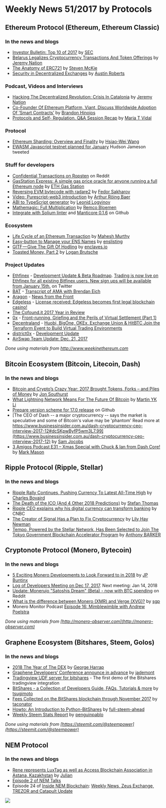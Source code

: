 # Weekly News 51/2017 by Protocols
## Ethereum Protocol (Ethereum, Ethereum Classic)
### In the news and blogs

* [Investor Bulletin: Top 10 of 2017](https://www.sec.gov/oiea/investor-alerts-and-bulletins/ib_topten2017) by [SEC](https://www.sec.gov/)
* [Belarus Legalizes Cryptocurrency Transactions And Token Offerings](https://www.ethnews.com/belarus-legalizes-cryptocurrency-transactions-and-token-offerings) by [Jeremy Nation](https://www.ethnews.com/author/jeremy-nation)
* [The Anatomy of ERC721](https://medium.com/blockchannel/the-anatomy-of-erc721-2576e40bfc5b) by [Steven McKie](https://medium.com/@McKie)
* [Security in Decentralized Exchanges](https://blog.openrelay.xyz/dex-sec/) by [Austin Roberts](https://github.com/notegio)

### Podcast, Videos and Interviews  
* [Hacking The Decentralized Revolution: Crisis In Catalonia](https://www.ethnews.com/hacking-the-decentralized-revolution-crisis-in-catalonia) by [Jeremy Nation](https://www.ethnews.com/author/jeremy-nation)
* [Co-Founder Of Ethereum Platform, Viant, Discuss Worldwide Adoption Of ‘Smart Contracts’](https://scopeweekly.com/2017/12/21/co-founder-ethereum-platform-viant-discuss-worldwide-adoption-smart-contracts/) by [Brandon Hinojos](https://scopeweekly.com/author/brandonh/)
* [Protocols and Self- Regulation. Q&A Session Recap](https://medium.com/legal-block/protocols-and-self-regulation-q-a-session-recap-f279f5cee3c9) by [Maria T Vidal](https://medium.com/@mariat.vidal)

### Protocol
* [Ethereum Sharding: Overview and Finality](https://medium.com/@icebearhww/ethereum-sharding-and-finality-65248951f649) by [Hsiao-Wei Wang](https://medium.com/@icebearhww)
* [EWASM Javascript testnet planned for January](https://twitter.com/hudsonjameson/status/945906736187281409) Hudson Jameson tweeted

### Stuff for developers
* [Confidential Transactions on Ropsten](https://www.reddit.com/r/ethereum/comments/7mcibp/confidential_transactions_on_ropsten/) on Reddit
* [GasStation Express: A simple gas price oracle for anyone running a full Ethereum node](https://medium.com/@ethgasstation/gasstation-express-a-simple-gas-price-oracle-for-anyone-running-a-full-ethereum-node-f1bde46260f5) by [ETH Gas Station](https://medium.com/@ethgasstation)
* [Reversing EVM bytecode with radare2](https://blog.positive.com/reversing-evm-bytecode-with-radare2-ab77247e5e53) by [Fedor Sakharov](https://blog.positive.com/@theo_montekki)
* [Video: Purescript-web3 introduction](https://blog.foam.space/video-purescript-web3-introduction-bca47388bf70) by [Arthur Röing Baer](https://blog.foam.space/@arthurroingbaer)
* [ABI to TypeScript generator](https://blog.0xproject.com/abi-to-typescript-generator-b0fb5cae9e29) by [Leonid Logvinov](https://blog.0xproject.com/@Logvinov)
* [Mathemagic: Full Multiplication](https://medium.com/wicketh/mathemagic-full-multiply-27650fec525d) by [Remco Bloemen](https://medium.com/@recmo)
* [Integrate with Solium linter](https://github.com/ethereum/emacs-solidity/pull/17) and [Manticore 0.1.6](https://github.com/trailofbits/manticore/releases/tag/0.1.6) on Github

### Ecosystem
* [Life Cycle of an Ethereum Transaction](https://medium.com/blockchannel/life-cycle-of-an-ethereum-transaction-e5c66bae0f6e) by [Mahesh Murthy](https://medium.com/@mvmurthy)
* [Easy-button to Manage your ENS Names](https://medium.com/@enslisting.com/easy-button-to-manage-your-ens-names-c48aa7b86ca2) by [enslisting](https://medium.com/@enslisting.com)
* [GITF — Give The Gift Of Hodling](https://medium.com/@enclavesio/gitf-give-the-gift-of-hodling-39cf17f371b3) by [enclaves.io](https://medium.com/@enclavesio)
* [Toasted Money, Part 2](https://medium.com/@coinop.logan/toasted-money-part-2-b5dfd0b1e946) by [Logan Brutsche](https://medium.com/@coinop.logan)

### Project Updates
* [Ethfinex](https://www.bitfinex.com/ethfinex) - [Development Update & Beta Roadmap](https://blog.ethfinex.com/ethfinex-development-update-q1-roadmap-c12383ee8c9e). [Trading is now live on Ethfinex for all existing Bitfinex users. New sign ups will be available from January 15th.](https://twitter.com/ethfinex/status/946044606092754949) on Twitter
* [BAT](https://basicattentiontoken.org/) - [Transcript of AMA with Brendan Eich](https://www.reddit.com/r/BATProject/comments/7l4033/transcript_of_ama_with_brendan_eich_ceo_of_brave/)
* [Aragon](https://aragon.one/) - [News from the Front](https://blog.aragon.one/news-from-the-front-5820cd9f2e46)
* [Edgeless](https://edgeless.io/) - [License received: Edgeless becomes first legal blockchain casino!](https://medium.com/edgeless/license-received-edgeless-becomes-first-legal-blockchain-casino-7ec171f72c3e)
* [The Cofound.it 2017 Year in Review](https://blog.cofound.it/the-cofound-it-2017-year-in-review-e6412e1f1ac1)
* [0x](https://0xproject.com/) - [Front-running, Griefing and the Perils of Virtual Settlement (Part 1)](https://blog.0xproject.com/front-running-griefing-and-the-perils-of-virtual-settlement-part-1-8554ab283e97)
* [Decentraland](https://decentraland.org/) - [Huobi, BigOne, OKEx, Exchange Union & HitBTC Join the Terraform Event to Build Virtual Trading Environments](https://blog.decentraland.org/huobi-bigone-okex-exchange-union-hitbtc-join-the-terraform-event-to-build-virtual-trading-f9299841d0e3)
* [district0x](https://district0x.io/) - [Development Update](https://blog.district0x.io/district0x-dev-update-december-26th-2017-82f6205c383a)
* [AirSwap Team Update: Dec. 21, 2017](https://blog.airswap.io/airswap-team-update-dec-21-2017-1566c0bc9af6)

*Done using materials from http://www.weekinethereum.com*

## Bitcoin Ecosystem (Bitcoin, Litecoin, Dash)
### In the news and blogs
* [Bitcoin and Crypto’s Crazy Year: 2017 Brought Tokens, Forks – and Piles of Money](https://www.bitsonline.com/bitcoin-crypto-crazy-year-2017/) by [Jon Southurst](https://www.bitsonline.com/author/jon-southurst/)
* [What Lightning Network Means For The Future Of Bitcoin](https://seekingalpha.com/article/4133695-lightning-network-means-future-bitcoin) by [Martin YK Li](https://seekingalpha.com/article/4133695-lightning-network-means-future-bitcoin)
* [Prepare version scheme for 17.0 release](https://github.com/bitcoin/bitcoin/pull/12026) on Github
* [The CEO of Dash -- a major cryptocurrency -- says the market is speculative and some of Bitcoin's value may be 'phantom'
Read more at https://www.businessinsider.com.au/dash-cryptocurrency-ceo-interview-2017-12#dcSKpwByfP5wm3L7.99](https://www.businessinsider.com.au/dash-cryptocurrency-ceo-interview-2017-12) by [Sam Jocobs](https://www.businessinsider.com.au/author/sam-jacobs)
* [3 Amigos Podcast E31 – Xmas Special with Chuck & Ian from Dash Core!](https://www.dashforcenews.com/3-amigos-podcast-e31-xmas-special-with-chuck-ian-from-dash-core/) by [Mark Mason](https://www.dashforcenews.com/author/markm/)


## Ripple Protocol (Ripple, Stellar)
### In the news and blogs
* [Ripple Rally Continues, Pushing Currency To Latest All-Time High](https://www.forbes.com/sites/cbovaird/2017/12/27/ripple-rally-continues-pushing-currency-to-latest-all-time-high/#3f2608b6b9d4) by [Charles Bovaird](https://www.forbes.com/sites/cbovaird/#1ab9632172ee)
* [The Death of the ICO (And 4 Other 2018 Predictions)](https://www.coindesk.com/death-ico-4-2018-predictions/?utm_content=buffer62aaa&utm_medium=social&utm_source=twitter.com&utm_campaign=buffer) by [Stefan Thomas](https://www.coindesk.com/author/stefant/)
* [Ripple CEO explains why his digital currency can transform banking](https://ripple.com/insights/exploring-innovation-payment-system-infrastructures/) by CNBC
* [The Creator of Signal Has a Plan to Fix Cryptocurrency](https://www.cnbc.com/video/2017/12/27/ripple-ceo-explains-why-his-digital-currency-can-transform-banking.html) by [Lily Hay Newman](https://www.wired.com/author/lily-hay-newman/)
* [Tempo, Powered by the Stellar Network, Has Been Selected to Join The Tokyo Government Blockchain Accelerator Program](https://medium.com/@anthony_barker/tempo-powered-by-the-stellar-network-has-been-selected-to-join-the-tokyo-government-blockchain-76d6035af7a6) by [Anthony BARKER](https://medium.com/@anthony_barker)

## Cryptonote Protocol (Monero, Bytecoin)
### In the news and blogs
* [5 Exciting Monero Developments to Look Forward to in 2018](https://themerkle.com/5-exciting-monero-developments-to-look-forward-to-in-2018/) by [JP Buntinx](http://www.newsbtc.com/author/jp-buntinx/)
* [Log of Developers Meeting on Dec 17, 2017](https://monerobase.com/wiki/DevMeeting_2017-12-17). Next meeting: Jan 14, 2018 
* [Update: Monerujo "Satoshis Dream" (Beta) - now with BTC spending](https://www.reddit.com/r/Monero/comments/7lv9d8/update_monerujo_satoshis_dream_beta_now_with_btc/) on Reddit
* [What is the difference between Monero (XMR) and Verge (XVG)?](https://monero.stackexchange.com/questions/6813/what-is-the-difference-between-monero-xmr-and-verge-xvg) by [sgp](https://monero.stackexchange.com/users/42/sgp)
* Monero Monitor Podcast [Episode 16: Mimblewimble with Andrew Poelstra](https://moneromonitor.com/episodes/2017-12-05-Episode-016.html)

*Done using materials from [http://monero-observer.com](http://monero-observer.com)* 

## Graphene Ecosystem (Bitshares, Steem, Golos)
### In the news and blogs

* [2018 The Year of The DEX](https://medium.com/@George_harrap/2018-the-year-of-the-dex-b48c611bc370) by [George Harrap](https://medium.com/@George_harrap)
* [Graphene Developers‘ Conference announce in advance](https://steemit.com/cn/@jademont/graphene-developers-conference-announce-in-advance) by [jademont](https://steemit.com/@jademont)
* [Tradingview UDF server for bitshares](https://github.com/oxarbitrage/udf-bitshares-wrapper) - The first demo of the Bitshares tradingview integration
* [BitShares - a Collection of Developers Guide, FAQs, Tutorials & more](https://steemit.com/bitshares/@tsugimoto/bitshares-a-colloction-of-developers-tutorial-faqs-and-more) by [tsugimoto](https://steemit.com/@tsugimoto)
* [Fees Collected on the BitShares blockchain through November 2017](https://steemit.com/bitshares/@taconator/fees-collected-on-the-bitshares-blockchain-through-november-2017) by [taconator](https://steemit.com/@taconator)
* [Howto: An Introduction to Python-BitShares](https://steemit.com/python/@full-steem-ahead/howto-an-introduction-to-python-bitshares) by [full-steem-ahead](https://steemit.com/@full-steem-ahead)
* [Weekly Steem Stats Report](https://steemit.com/steemit/@penguinpablo/weekly-steem-stats-report-new-records-last-week) by [penguinpablo](https://steemit.com/@penguinpablo)

*Done using materials from [https://steemit.com/@steempower](https://steemit.com/@steempower)*

## NEM Protocol
### In the news and blogs
* [Rene represents LuxTag as well as Access Blockchain Association in Astana, Kazakhstan](https://nemflash.io/rene-represents-luxtag-access-blockchain-association-astana-kazakhstan/) by [Julian](https://nemflash.io/author/brainofmasses/)
* [Episode 2 of NEM Talks](https://www.youtube.com/watch?v=QqnIKyWeuyY&feature=youtu.be)
* Episode 24 of [Inside NEM Blockchain](https://www.youtube.com/channel/UCnsSiqyb0PuQkqT4v8Xjugw): [Weekly News, Zeus Exchange, TREZOR and Catapult Update](https://www.youtube.com/watch?v=mmaLUT4hXrw)

[![](https://steemitimages.com/DQmdkWT6cCPVYNzZASwHD3WZ5hKpHQv7927MvBt8wRYDDEC/image.png)](http://company.cyber.fund/#newsletter)
